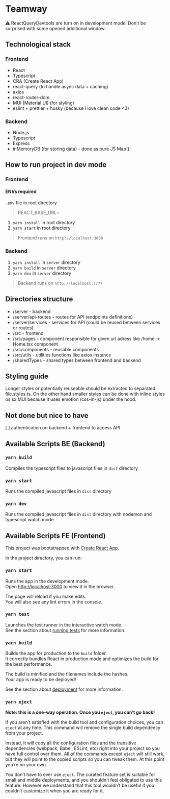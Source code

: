 # Teamway

⚠ ReactQueryDevtools are turn on in development mode. Don't be surprised with some opened additional window.

## Technological stack

### Frontend

- React
- Typescript
- CRA (Create React App)
- react-query (to handle async data + caching)
- axios
- react-router-dom
- MUI (Material UI) (for styling)
- eslint + prettier + husky (because I love clean code <3)

### Backend

- Node.js
- Typescript
- Express
- inMemoryDB (for storing data) - done as pure JS Map()

## How to run project in dev mode

### Frontend

#### ENVs required

`.env` file in root directory

> REACT_BASE_URL=

1. `yarn install` in root directory
2. `yarn start` in root directory

> Frontend runs on `http://localhost:3000`

### Backend

1. `yarn install` in `server` directory
2. `yarn build` in `server` directory
3. `yarn dev` in `server` directory

> Backend runs on `http://localhost:7777`

## Directories structure

- /server - backend
- /server/api-routes - routes for API (endpoints definitions)
- /server/services - services for API (could be reused between services or routes)
- /src - frontend
- /src/pages - component responsible for given url adress like /home -> Home.tsx component
- /src/components - reusable components
- /src/utils - utilities functions like axios instance
- /sharedTypes - shared types between frontend and backend

## Styling guide

Longer styles or potentially reuseable should be extracted to separated file.styles.ts. On the other hand smaller styles can be done with inline styles os sx MUI because it uses emotion (css-in-js) under the hood.

## Not done but nice to have

[ ] authentication on backend + frontend to access API

## Available Scripts BE (Backend)

### `yarn build`

Compiles the typescript files to javascript files in `dist` directory

### `yarn start`

Runs the compiled javascript files in `dist` directory

### `yarn dev`

Runs the compiled javascript files in `dist` directory with nodemon and typescript watch mode

## Available Scripts FE (Frontend)

This project was bootstrapped with [Create React App](https://github.com/facebook/create-react-app).

In the project directory, you can run:

### `yarn start`

Runs the app in the development mode.\
Open [http://localhost:3000](http://localhost:3000) to view it in the browser.

The page will reload if you make edits.\
You will also see any lint errors in the console.

### `yarn test`

Launches the test runner in the interactive watch mode.\
See the section about [running tests](https://facebook.github.io/create-react-app/docs/running-tests) for more information.

### `yarn build`

Builds the app for production to the `build` folder.\
It correctly bundles React in production mode and optimizes the build for the best performance.

The build is minified and the filenames include the hashes.\
Your app is ready to be deployed!

See the section about [deployment](https://facebook.github.io/create-react-app/docs/deployment) for more information.

### `yarn eject`

**Note: this is a one-way operation. Once you `eject`, you can’t go back!**

If you aren’t satisfied with the build tool and configuration choices, you can `eject` at any time. This command will remove the single build dependency from your project.

Instead, it will copy all the configuration files and the transitive dependencies (webpack, Babel, ESLint, etc) right into your project so you have full control over them. All of the commands except `eject` will still work, but they will point to the copied scripts so you can tweak them. At this point you’re on your own.

You don’t have to ever use `eject`. The curated feature set is suitable for small and middle deployments, and you shouldn’t feel obligated to use this feature. However we understand that this tool wouldn’t be useful if you couldn’t customize it when you are ready for it.
